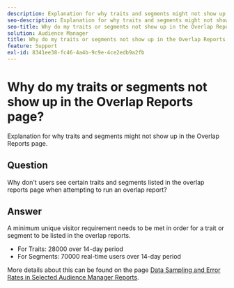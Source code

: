 ```yaml
---
description: Explanation for why traits and segments might not show up in the Overlap Reports page.
seo-description: Explanation for why traits and segments might not show up in the Overlap Reports page.
seo-title: Why do my traits or segments not show up in the Overlap Reports page?
solution: Audience Manager
title: Why do my traits or segments not show up in the Overlap Reports page?
feature: Support
exl-id: 8341ee38-fc46-4a4b-9c9e-4ce2edb9a2fb
---
```

# Why do my traits or segments not show up in the Overlap Reports page?

Explanation for why traits and segments might not show up in the Overlap Reports page.

## Question

Why don't users see certain traits and segments listed in the overlap reports page when attempting to run an overlap report?

## Answer

A minimum unique visitor requirement needs to be met in order for a trait or segment to be listed in the overlap reports.

* For Traits: 28000 over 14-day period
* For Segments: 70000 real-time users over 14-day period

More details about this can be found on the page [Data Sampling and Error Rates in Selected Audience Manager Reports](..//reporting/report-sampling.md).
